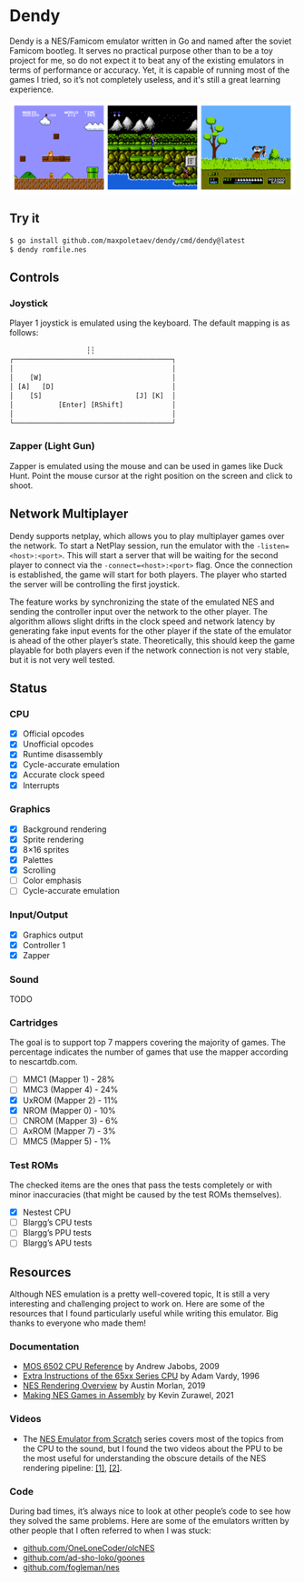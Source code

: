 # Dendy

Dendy is a NES/Famicom emulator written in Go and named after the soviet Famicom 
bootleg. It serves no practical purpose other than to be a toy project for
me, so do not expect it to beat any of the existing emulators in terms of 
performance or accuracy. Yet, it is capable of running most of the games 
I tried, so it’s not completely useless, and it's still a great learning
experience.

<img src="screenshots.png" alt="Screenshots">

## Try it

```
$ go install github.com/maxpoletaev/dendy/cmd/dendy@latest
$ dendy romfile.nes
```


## Controls

### Joystick

Player 1 joystick is emulated using the keyboard. The default mapping is as
follows:

```
                   ┆┆
┌───────────────────────────────────────┐
│                                       │
│    [W]                                │
│ [A]   [D]                             │
│    [S]                       [J] [K]  │
│           [Enter] [RShift]            │
│                                       │
└───────────────────────────────────────┘
```

### Zapper (Light Gun)

Zapper is emulated using the mouse and can be used in games like Duck Hunt. Point
the mouse cursor at the right position on the screen and click to shoot.

## Network Multiplayer

Dendy supports netplay, which allows you to play multiplayer games over the
network. To start a NetPlay session, run the emulator with the `-listen=<host>:<port>`.
This will start a server that will be waiting for the second player to connect
via the `-connect=<host>:<port>` flag. Once the connection is established, the
game will start for both players. The player who started the server will be
controlling the first joystick.

The feature works by synchronizing the state of the emulated NES and sending
the controller input over the network to the other player. The algorithm allows 
slight drifts in the clock speed and network latency by generating fake input
events for the other player if the state of the emulator is ahead of the other 
player’s state. Theoretically, this should keep the game playable for both
players even if the network connection is not very stable, but it is not
very well tested.

## Status

### CPU

 * [x] Official opcodes
 * [x] Unofficial opcodes
 * [x] Runtime disassembly
 * [x] Cycle-accurate emulation
 * [x] Accurate clock speed
 * [x] Interrupts

### Graphics

 * [x] Background rendering
 * [x] Sprite rendering
 * [x] 8×16 sprites
 * [x] Palettes
 * [x] Scrolling
 * [ ] Color emphasis
 * [ ] Cycle-accurate emulation

### Input/Output

* [x] Graphics output
* [x] Controller 1
* [x] Zapper

### Sound

TODO

### Cartridges

The goal is to support top 7 mappers covering the majority of games. The
percentage indicates the number of games that use the mapper according to
nescartdb.com.

 * [ ] MMC1 (Mapper 1) - 28%
 * [ ] MMC3 (Mapper 4) - 24%
 * [x] UxROM (Mapper 2) - 11%
 * [x] NROM (Mapper 0) - 10%
 * [ ] CNROM (Mapper 3) - 6%
 * [ ] AxROM (Mapper 7) - 3%
 * [ ] MMC5 (Mapper 5) - 1%

### Test ROMs

The checked items are the ones that pass the tests completely or with minor
inaccuracies (that might be caused by the test ROMs themselves).

 * [x] Nestest CPU
 * [ ] Blargg’s CPU tests
 * [ ] Blargg’s PPU tests
 * [ ] Blargg’s APU tests

## Resources

Although NES emulation is a pretty well-covered topic, It is still a very
interesting and challenging project to work on. Here are some of the resources
that I found particularly useful while writing this emulator. Big thanks to
everyone who made them!

### Documentation

 * [MOS 6502 CPU Reference](https://web.archive.org/web/20210429110213/http://obelisk.me.uk/6502/) by Andrew Jabobs, 2009
 * [Extra Instructions of the 65xx Series CPU](http://www.ffd2.com/fridge/docs/6502-NMOS.extra.opcodes) by Adam Vardy, 1996
 * [NES Rendering Overview](https://austinmorlan.com/posts/nes_rendering_overview/) by Austin Morlan, 2019
 * [Making NES Games in Assembly](https://famicom.party/book/) by Kevin Zurawel, 2021

### Videos

 * The [NES Emulator from Scratch](nesemu) series covers most of the topics from
   the CPU to the sound, but I found the two videos about the PPU to be the most
   useful for understanding the obscure details of the NES rendering pipeline: 
   [[1]][ppu1], [[2]][ppu2].

[nesemu]: https://www.youtube.com/playlist?list=PLrOv9FMX8xJHqMvSGB_9G9nZZ_4IgteYf
[ppu1]: https://www.youtube.com/watch?v=-THeUXqR3zY&list=PLrOv9FMX8xJHqMvSGB_9G9nZZ_4IgteYf&index=5
[ppu2]: https://www.youtube.com/watch?v=cksywUTZxlY&list=PLrOv9FMX8xJHqMvSGB_9G9nZZ_4IgteYf&index=6

### Code

During bad times, it’s always nice to look at other people’s code to see how
they solved the same problems. Here are some of the emulators written by other
people that I often referred to when I was stuck:

 * [github.com/OneLoneCoder/olcNES](https://github.com/OneLoneCoder/olcNES)
 * [github.com/ad-sho-loko/goones](https://github.com/ad-sho-loko/goones)
 * [github.com/fogleman/nes](https://github.com/fogleman/nes)
